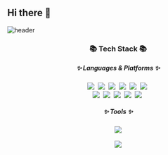 ## Hi there 👋

![header](https://capsule-render.vercel.app/api?type=waving&color=gradient&customColorList=10&height=200&section=header&text=Hoon's%20GitHub&fontSize=50&animation=twinkling&fontAlign=68&fontAlignY=36)

<h3 align="center">📚 Tech Stack 📚</h3>
<h5 align="center">✨ Languages & Platforms ✨</h3>
<p align="center">
  <img src="https://img.shields.io/badge/-C%23-000000?style=flat-square&logo=-C%23&logoColor=White"/></a>&nbsp
  <img src="https://img.shields.io/badge/C-A8B9CC?style=flat-square&logo=C&logoColor=white"/></a>&nbsp
  <img src="https://img.shields.io/badge/Unity-%23000000.svg?style=flat-square&logo=unity&logoColor=white"/></a>&nbsp
  <img src="https://img.shields.io/badge/Visual%20Studio-0078d7.svg?style=flat-square&logo=Visual-Studio&logoColor=white"/></a>&nbsp
  <img src="https://img.shields.io/badge/Rider-000000.svg?style=flat-square&logo=Rider&logoColor=white&color=black&labelColor=crimson"/></a>&nbsp
  <img src="https://img.shields.io/badge/node.js-6DA55F?style=flat-square&logo=node.js&logoColor=white"/></a>&nbsp <br>
  <img src="https://img.shields.io/badge/javascript-%23323330.svg?style=flat-square&logo=javascript&logoColor=%23F7DF1E"/></a>&nbsp
  <img src="https://img.shields.io/badge/MongoDB-%234ea94b.svg?style=flat-square&logo=mongodb&logoColor=white"/></a>&nbsp
  <img src="https://img.shields.io/badge/github-%23121011.svg?style=flat-square&logo=github&logoColor=white"/></a>&nbsp
  <img src="https://img.shields.io/badge/jira-%230A0FFF.svg?style=flat-square&logo=jira&logoColor=white"/></a>&nbsp
  <img src="https://img.shields.io/badge/confluence-%23172BF4.svg?style=flat-square&logo=confluence&logoColor=white"/></a>&nbsp
</p>
<h5 align="center">✨ Tools ✨</h3>

<p align="center">
<img src="https://github-readme-stats.vercel.app/api/top-langs/?username=hoon877&layout=compact"><br><br>
<img src="https://github-readme-stats.vercel.app/api?username=hoon877&show_icons=true">
</p>

<!--
**hoon877/hoon877** is a ✨ _special_ ✨ repository because its `README.md` (this file) appears on your GitHub profile.

Here are some ideas to get you started:

- 🔭 I’m currently working on ...
- 🌱 I’m currently learning ...
- 👯 I’m looking to collaborate on ...
- 🤔 I’m looking for help with ...
- 💬 Ask me about ...
- 📫 How to reach me: ...
- 😄 Pronouns: ...
- ⚡ Fun fact: ...
-->
